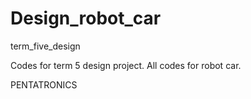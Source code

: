 # Design_robot_car
term_five_design

Codes for term 5 design project.
All codes for robot car.


PENTATRONICS
